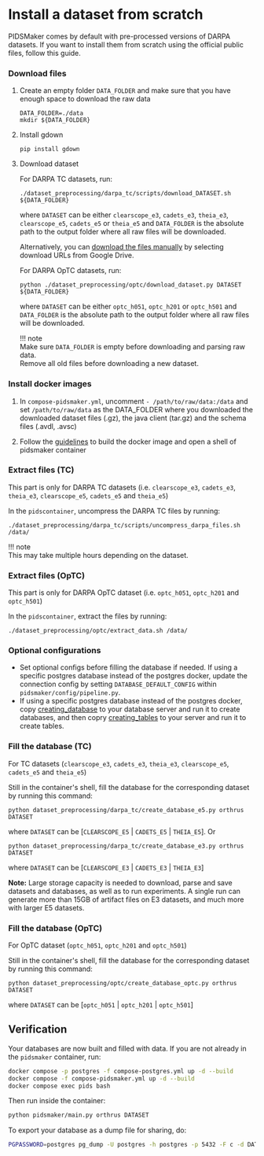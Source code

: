 # Install a dataset from scratch

PIDSMaker comes by default with pre-processed versions of DARPA datasets.
If you want to install them from scratch using the official public files, follow this guide.

### Download files

1. Create an empty folder `DATA_FOLDER` and make sure that you have enough space to download the raw data
    ```shell
    DATA_FOLDER=./data
    mkdir ${DATA_FOLDER}
    ```

2. Install gdown
    ```shell
    pip install gdown
    ```

3. Download dataset

    For DARPA TC datasets, run:

    ```shell
    ./dataset_preprocessing/darpa_tc/scripts/download_DATASET.sh ${DATA_FOLDER}
    ```
    where `DATASET` can be either `clearscope_e3`, `cadets_e3`, `theia_e3`, `clearscope_e5`, `cadets_e5` or `theia_e5` and `DATA_FOLDER` is the absolute path to the output folder where all raw files will be downloaded.

    Alternatively, you can [download the files manually](./download-files.md) by selecting download URLs from Google Drive.

    For DARPA OpTC datasets, run:
    ```shell
    python ./dataset_preprocessing/optc/download_dataset.py DATASET ${DATA_FOLDER}
    ```
    where `DATASET` can be either `optc_h051`, `optc_h201` or `optc_h501` and `DATA_FOLDER` is the absolute path to the output folder where all raw files will be downloaded.

    !!! note   
        Make sure `DATA_FOLDER` is empty before downloading and parsing raw data.   
        Remove all old files before downloading a new dataset.

### Install docker images
1. In ```compose-pidsmaker.yml```, uncomment ```- /path/to/raw/data:/data``` and set ```/path/to/raw/data``` as the DATA_FOLDER where you downloaded the downloaded dataset files (.gz), the java client (tar.gz) and the schema files (.avdl, .avsc)

2. Follow the [guidelines](./ten-minute-install.md) to build the docker image and open a shell of pidsmaker container

### Extract files (TC)
This part is only for DARPA TC datasets (i.e. `clearscope_e3`, `cadets_e3`, `theia_e3`, `clearscope_e5`, `cadets_e5` and `theia_e5`)

In the `pidscontainer`, uncompress the DARPA TC files by running:
```shell
./dataset_preprocessing/darpa_tc/scripts/uncompress_darpa_files.sh /data/
```

!!! note  
    This may take multiple hours depending on the dataset.

### Extract files (OpTC)
This part is only for DARPA OpTC dataset (i.e. `optc_h051`, `optc_h201` and `optc_h501`)

In the `pidscontainer`, extract the files by running:
```shell
./dataset_preprocessing/optc/extract_data.sh /data/
```


### Optional configurations
- Set optional configs before filling the database if needed. If using a specific postgres database instead of the postgres docker, update the connection config by setting `DATABASE_DEFAULT_CONFIG` within `pidsmaker/config/pipeline.py`.
- If using a specific postgres database instead of the postgres docker, copy [creating_database](../postgres/init-create-empty-databases.sh) to your database server and run it to create databases, and then copry [creating_tables](../postgres/init-create-databases.sh) to your server and run it to create tables.


### Fill the database (TC)

For TC datasets (`clearscope_e3`, `cadets_e3`, `theia_e3`, `clearscope_e5`, `cadets_e5` and `theia_e5`)

Still in the container's shell, fill the database for the corresponding dataset by running this command:

```shell
python dataset_preprocessing/darpa_tc/create_database_e5.py orthrus DATASET
```
where `DATASET` can be [`CLEARSCOPE_E5` | `CADETS_E5` | `THEIA_E5`]. 
Or 
```shell
python dataset_preprocessing/darpa_tc/create_database_e3.py orthrus DATASET
```
where `DATASET` can be [`CLEARSCOPE_E3` | `CADETS_E3` | `THEIA_E3`]

**Note:** Large storage capacity is needed to download, parse and save datasets and databases, as well as to run experiments. A single run can generate more than 15GB of artifact files on E3 datasets, and much more with larger E5 datasets.

### Fill the database (OpTC)
For OpTC dataset (`optc_h051`, `optc_h201` and `optc_h501`)

Still in the container's shell, fill the database for the corresponding dataset by running this command:
```shell
python dataset_preprocessing/optc/create_database_optc.py orthrus DATASET
```
where `DATASET` can be [`optc_h051` | `optc_h201` | `optc_h501`]

## Verification
Your databases are now built and filled with data. 
If you are not already in the `pidsmaker` container, run:

```sh
docker compose -p postgres -f compose-postgres.yml up -d --build
docker compose -f compose-pidsmaker.yml up -d --build
docker compose exec pids bash
```

Then run inside the container:

```sh
python pidsmaker/main.py orthrus DATASET
```

To export your database as a dump file for sharing, do:
```sh
PGPASSWORD=postgres pg_dump -U postgres -h postgres -p 5432 -F c -d DATASET -f DATASET.dump
```
